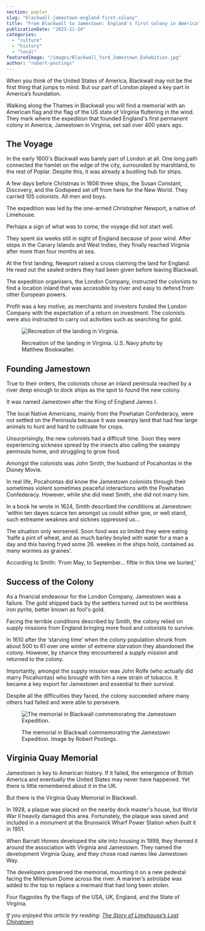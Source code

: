 ```yaml
---
section: poplar
slug: "blackwall-jamestown-england-first-colony"
title: "From Blackwall to Jamestown: England's first colony in America"
publicationDate: "2023-11-24"
categories: 
  - "culture"
  - "history"
  - "local"
featuredImage: "/images/Blackwall_Yard_Jamestown_Exhabition.jpg"
author: "robert-postings"
---
```


When you think of the United States of America, Blackwall may not be the first thing that jumps to mind. But our part of London played a key part in America’s foundation.

Walking along the Thames in Blackwall you will find a memorial with an American flag and the flag of the US state of Virginia fluttering in the wind. They mark where the expedition that founded England's first permanent colony in America, Jamestown in Virginia, set sail over 400 years ago. 

## The Voyage

In the early 1600's Blackwall was barely part of London at all. One long path connected the hamlet on the edge of the city, surrounded by marshland, to the rest of Poplar. Despite this, it was already a bustling hub for ships.

A few days before Christmas in 1606 three ships, the Susan Constant, Discovery, and the Godspeed set off from here for the New World. They carried 105 colonists. All men and boys. 

The expedition was led by the one-armed Christopher Newport, a native of Limehouse.

Perhaps a sign of what was to come, the voyage did not start well.

They spent six weeks still in sight of England because of poor wind. After stops in the Canary Islands and West Indies, they finally reached Virginia after more than four months at sea.

At the first landing, Newport raised a cross claiming the land for England. He read out the sealed orders they had been given before leaving Blackwall.

The expedition organisers, the London Company, instructed the colonists to find a location inland that was accessible by river and easy to defend from other European powers.

Profit was a key motive, as merchants and investors funded the London Company with the expectation of a return on investment. The colonists were also instructed to carry out activities such as searching for gold.

<figure>

![Recreation of the landing in Virginia. ](/images/landing-blackwall-jamestown-colony.jpg)

<figcaption>

Recreation of the landing in Virginia. U.S. Navy photo by Matthew Bookwalter.

</figcaption>

</figure>

## Founding Jamestown

True to their orders, the colonists chose an inland peninsula reached by a river deep enough to dock ships as the spot to found the new colony.

It was named Jamestown after the King of England James I.

The local Native Americans, mainly from the Powhatan Confederacy, were not settled on the Peninsula because it was swampy land that had few large animals to hunt and hard to cultivate for crops.

Unsurprisingly, the new colonists had a difficult time. Soon they were experiencing sickness spread by the insects also calling the swampy peninsula home, and struggling to grow food.

Amongst the colonists was John Smith, the husband of Pocahontas in the Disney Movie. 

In real life, Pocahontas did know the Jamestown colonists through their sometimes violent sometimes peaceful interactions with the Powhatan Confederacy. However, while she did meet Smith, she did not marry him.

In a book he wrote in 1624, Smith described the conditions at Jamestown: ‘within ten dayes scarce ten amongst us could either goe, or well stand, such extreame weaknes and sicknes oppressed us…

The situation only worsened. Soon food was so limited they were eating ‘halfe a pint of wheat, and as much barley boyled with water for a man a day and this having fryed some 26. weekes in the ships hold, contained as many wormes as graines’.

According to Smith: ‘From May, to September… fiftie in this time we buried,’

## Success of the Colony

As a financial endeavour for the London Company, Jamestown was a failure. The gold shipped back by the settlers turned out to be worthless iron pyrite, better known as fool's gold. 

Facing the terrible conditions described by Smith, the colony relied on supply missions from England bringing more food and colonists to survive.

In 1610 after the ‘starving time’ when the colony population shrunk from about 500 to 61 over one winter of extreme starvation they abandoned the colony. However, by chance they encountered a supply mission and returned to the colony.

Importantly, amongst the supply mission was John Rolfe (who actually did marry Pocahontas) who brought with him a new strain of tobacco. It became a key export for Jamestown and essential to their survival.

Despite all the difficulties they faced, the colony succeeded where many others had failed and were able to persevere.

<figure>

![The memorial in Blackwall commemorating the Jamestown Expedition.](/images/Memorial-Blackwall-Jamestown-Colony-1024x683.jpg)

<figcaption>

The memorial in Blackwall commemorating the Jamestown Expedition. Image by Robert Postings.

</figcaption>

</figure>

## Virginia Quay Memorial

Jamestown is key to American history. If it failed, the emergence of British America and eventually the United States may never have happened. Yet there is little remembered about it in the UK.

But there is the Virginia Quay Memorial in Blackwall. 

In 1928, a plaque was placed on the nearby dock master's house, but World War II heavily damaged this area. Fortunately, the plaque was saved and included in a monument at the Brunswick Wharf Power Station when built it in 1951.

When Barratt Homes developed the site into housing in 1999, they themed it around the association with Virginia and Jamestown. They named the development Virginia Quay, and they chose road names like Jamestown Way.

The developers preserved the memorial, mounting it on a new pedestal facing the Millenium Dome across the river. A mariner’s astrolabe was added to the top to replace a mermaid that had long been stolen.

Four flagpoles fly the flags of the USA, UK, England, and the State of Virginia.

_If you enjoyed this article try reading: [The Story of Limehouse’s Lost Chinatown](https://poplarlondon.co.uk/limehouse-chinatown-history/)_
